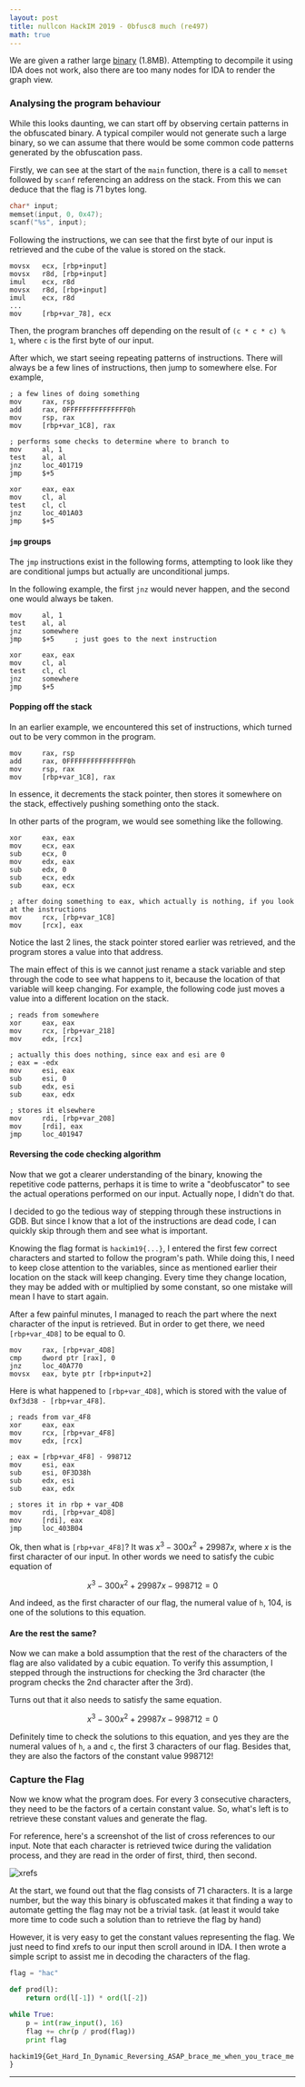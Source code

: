 ```yaml
---
layout: post
title: nullcon HackIM 2019 - 0bfusc8 much (re497)
math: true
---
```


We are given a rather large [binary][dist] (1.8MB). Attempting to decompile it using IDA does not work, also there are too many nodes for IDA to render the graph view.

### Analysing the program behaviour
While this looks daunting, we can start off by observing certain patterns in the obfuscated binary. A typical compiler would not generate such a large binary, so we can assume that there would be some common code patterns generated by the obfuscation pass.

Firstly, we can see at the start of the `main` function, there is a call to `memset` followed by `scanf` referencing an address on the stack. From this we can deduce that the flag is 71 bytes long.

```c
char* input;
memset(input, 0, 0x47);
scanf("%s", input);
```

Following the instructions, we can see that the first byte of our input is retrieved and the cube of the value is stored on the stack.

```
movsx   ecx, [rbp+input]
movsx   r8d, [rbp+input]
imul    ecx, r8d
movsx   r8d, [rbp+input]
imul    ecx, r8d
...
mov     [rbp+var_78], ecx
```

Then, the program branches off depending on the result of `(c * c * c) % 1`, where `c` is the first byte of our input.

After which, we start seeing repeating patterns of instructions. There will always be a few lines of instructions, then jump to somewhere else. For example,

```
; a few lines of doing something
mov     rax, rsp
add     rax, 0FFFFFFFFFFFFFFF0h
mov     rsp, rax
mov     [rbp+var_1C8], rax

; performs some checks to determine where to branch to
mov     al, 1
test    al, al
jnz     loc_401719
jmp     $+5

xor     eax, eax
mov     cl, al
test    cl, cl
jnz     loc_401A03
jmp     $+5
```

#### `jmp` groups
The `jmp` instructions exist in the following forms, attempting to look like they are conditional jumps but actually are unconditional jumps. 

In the following example, the first `jnz` would never happen, and the second one would always be taken.
```
mov     al, 1
test    al, al
jnz     somewhere
jmp     $+5     ; just goes to the next instruction

xor     eax, eax
mov     cl, al
test    cl, cl
jnz     somewhere
jmp     $+5
```

#### Popping off the stack
In an earlier example, we encountered this set of instructions, which turned out to be very common in the program.

```
mov     rax, rsp
add     rax, 0FFFFFFFFFFFFFFF0h
mov     rsp, rax
mov     [rbp+var_1C8], rax
```

In essence, it decrements the stack pointer, then stores it somewhere on the stack, effectively pushing something onto the stack.

In other parts of the program, we would see something like the following.

```
xor     eax, eax
mov     ecx, eax
sub     ecx, 0
mov     edx, eax
sub     edx, 0
sub     ecx, edx
sub     eax, ecx

; after doing something to eax, which actually is nothing, if you look at the instructions
mov     rcx, [rbp+var_1C8]
mov     [rcx], eax
```

Notice the last 2 lines, the stack pointer stored earlier was retrieved, and the program stores a value into that address. 

The main effect of this is we cannot just rename a stack variable and step through the code to see what happens to it, because the location of that variable will keep changing. For example, the following code just moves a value into a different location on the stack.

```
; reads from somewhere
xor     eax, eax
mov     rcx, [rbp+var_218]
mov     edx, [rcx]

; actually this does nothing, since eax and esi are 0
; eax = -edx
mov     esi, eax
sub     esi, 0
sub     edx, esi
sub     eax, edx

; stores it elsewhere
mov     rdi, [rbp+var_208]
mov     [rdi], eax
jmp     loc_401947
```

#### Reversing the code checking algorithm
Now that we got a clearer understanding of the binary, knowing the repetitive code patterns, perhaps it is time to write a "deobfuscator" to see the actual operations performed on our input. Actually nope, I didn't do that.

I decided to go the tedious way of stepping through these instructions in GDB. But since I know that a lot of the instructions are dead code, I can quickly skip through them and see what is important.

Knowing the flag format is `hackim19{...}`, I entered the first few correct characters and started to follow the program's path. While doing this, I need to keep close attention to the variables, since as mentioned earlier their location on the stack will keep changing. Every time they change location, they may be added with or multiplied by some constant, so one mistake will mean I have to start again.

After a few painful minutes, I managed to reach the part where the next character of the input is retrieved. But in order to get there, we need `[rbp+var_4D8]` to be equal to 0.

```
mov     rax, [rbp+var_4D8]
cmp     dword ptr [rax], 0
jnz     loc_40A770
movsx   eax, byte ptr [rbp+input+2]
```

Here is what happened to `[rbp+var_4D8]`, which is stored with the value of `0xf3d38 - [rbp+var_4F8]`.

```
; reads from var_4F8
xor     eax, eax
mov     rcx, [rbp+var_4F8]
mov     edx, [rcx]

; eax = [rbp+var_4F8] - 998712
mov     esi, eax
sub     esi, 0F3D38h
sub     edx, esi
sub     eax, edx

; stores it in rbp + var_4D8
mov     rdi, [rbp+var_4D8]
mov     [rdi], eax
jmp     loc_403B04
```

Ok, then what is `[rbp+var_4F8]`? It was $x^3 - 300x^2 + 29987x$, where $x$ is the first character of our input. In other words we need to satisfy the cubic equation of 

$$x^3 - 300x^2 + 29987x - 998712 = 0$$

And indeed, as the first character of our flag, the numeral value of `h`, 104, is one of the solutions to this equation.

#### Are the rest the same?
Now we can make a bold assumption that the rest of the characters of the flag are also validated by a cubic equation. To verify this assumption, I stepped through the instructions for checking the 3rd character (the program checks the 2nd character after the 3rd).

Turns out that it also needs to satisfy the same equation.

$$x^3 - 300x^2 + 29987x - 998712 = 0$$

Definitely time to check the solutions to this equation, and yes they are the numeral values of `h`, `a` and `c`, the first 3 characters of our flag. Besides that, they are also the factors of the constant value 998712!

### Capture the Flag
Now we know what the program does. For every 3 consecutive characters, they need to be the factors of a certain constant value. So, what's left is to retrieve these constant values and generate the flag.

For reference, here's a screenshot of the list of cross references to our input. Note that each character is retrieved twice during the validation process, and they are read in the order of first, third, then second.

![xrefs][xrefs]

At the start, we found out that the flag consists of 71 characters. It is a large number, but the way this binary is obfuscated makes it that finding a way to automate getting the flag may not be a trivial task. (at least it would take more time to code such a solution than to retrieve the flag by hand)

However, it is very easy to get the constant values representing the flag. We just need to find xrefs to our input then scroll around in IDA. I then wrote a simple script to assist me in decoding the characters of the flag.

```py
flag = "hac"

def prod(l):
    return ord(l[-1]) * ord(l[-2])

while True:
    p = int(raw_input(), 16)
    flag += chr(p / prod(flag))
    print flag
```

`hackim19{Get_Hard_In_Dynamic_Reversing_ASAP_brace_me_when_you_trace_me}`

---

[dist]:{{site.baseurl}}/ctfs/nullcon-hackim-19/obfusc8/dist
[xrefs]:{{site.baseurl}}/ctfs/nullcon-hackim-19/obfusc8/images/xrefs.png